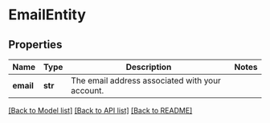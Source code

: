 # EmailEntity

## Properties
Name | Type | Description | Notes
------------ | ------------- | ------------- | -------------
**email** | **str** | The email address associated with your account. | 

[[Back to Model list]](../README.md#documentation-for-models) [[Back to API list]](../README.md#documentation-for-api-endpoints) [[Back to README]](../README.md)


